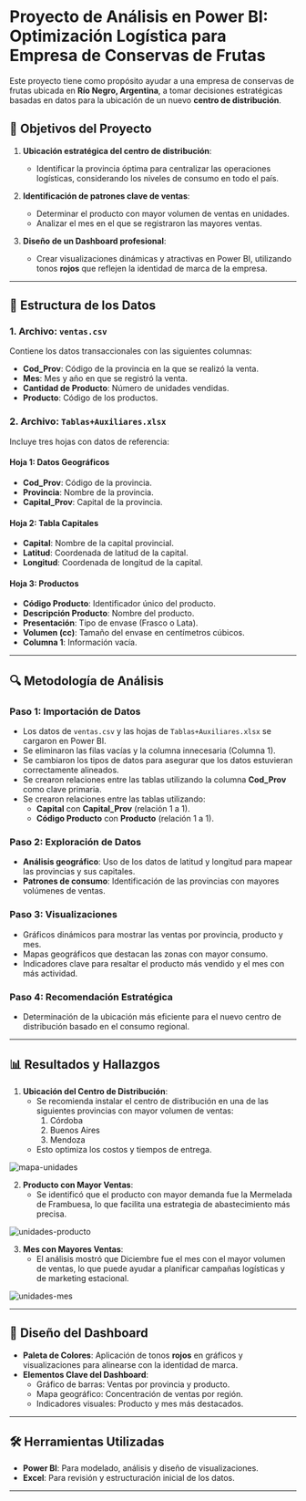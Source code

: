 # Proyecto de Análisis en Power BI: Optimización Logística para Empresa de Conservas de Frutas

Este proyecto tiene como propósito ayudar a una empresa de conservas de frutas ubicada en **Río Negro, Argentina**, a tomar decisiones estratégicas basadas en datos para la ubicación de un nuevo **centro de distribución**.

## 🎯 Objetivos del Proyecto

1. **Ubicación estratégica del centro de distribución**:
   - Identificar la provincia óptima para centralizar las operaciones logísticas, considerando los niveles de consumo en todo el país.

2. **Identificación de patrones clave de ventas**:
   - Determinar el producto con mayor volumen de ventas en unidades.
   - Analizar el mes en el que se registraron las mayores ventas.

3. **Diseño de un Dashboard profesional**:
   - Crear visualizaciones dinámicas y atractivas en Power BI, utilizando tonos **rojos** que reflejen la identidad de marca de la empresa.

---

## 📂 Estructura de los Datos

### **1. Archivo: `ventas.csv`**
Contiene los datos transaccionales con las siguientes columnas:
- **Cod_Prov**: Código de la provincia en la que se realizó la venta.
- **Mes**: Mes y año en que se registró la venta.
- **Cantidad de Producto**: Número de unidades vendidas.
- **Producto**: Código de los productos.

### **2. Archivo: `Tablas+Auxiliares.xlsx`**
Incluye tres hojas con datos de referencia:

#### **Hoja 1: Datos Geográficos**
- **Cod_Prov**: Código de la provincia.
- **Provincia**: Nombre de la provincia.
- **Capital_Prov**: Capital de la provincia.

#### **Hoja 2: Tabla Capitales**
- **Capital**: Nombre de la capital provincial.
- **Latitud**: Coordenada de latitud de la capital.
- **Longitud**: Coordenada de longitud de la capital.

#### **Hoja 3: Productos**
- **Código Producto**: Identificador único del producto.
- **Descripción Producto**: Nombre del producto.
- **Presentación**: Tipo de envase (Frasco o Lata).
- **Volumen (cc)**: Tamaño del envase en centímetros cúbicos.
- **Columna 1**: Información vacía.

---

## 🔍 Metodología de Análisis

### **Paso 1: Importación de Datos**
- Los datos de `ventas.csv` y las hojas de `Tablas+Auxiliares.xlsx` se cargaron en Power BI.
- Se eliminaron las filas vacías y la columna innecesaria (Columna 1).
- Se cambiaron los tipos de datos para asegurar que los datos estuvieran correctamente alineados.
- Se crearon relaciones entre las tablas utilizando la columna **Cod_Prov** como clave primaria.
- Se crearon relaciones entre las tablas utilizando:
  - **Capital** con **Capital_Prov** (relación 1 a 1).
  - **Código Producto** con **Producto** (relación 1 a 1).

### **Paso 2: Exploración de Datos**
- **Análisis geográfico**: Uso de los datos de latitud y longitud para mapear las provincias y sus capitales.
- **Patrones de consumo**: Identificación de las provincias con mayores volúmenes de ventas.

### **Paso 3: Visualizaciones**
- Gráficos dinámicos para mostrar las ventas por provincia, producto y mes.
- Mapas geográficos que destacan las zonas con mayor consumo.
- Indicadores clave para resaltar el producto más vendido y el mes con más actividad.

### **Paso 4: Recomendación Estratégica**
- Determinación de la ubicación más eficiente para el nuevo centro de distribución basado en el consumo regional.

---

## 📊 Resultados y Hallazgos

1. **Ubicación del Centro de Distribución**:
   - Se recomienda instalar el centro de distribución en una de las siguientes provincias con mayor volumen de ventas:
     1. Córdoba
     2. Buenos Aires
     3. Mendoza
   - Esto optimiza los costos y tiempos de entrega.

![mapa-unidades](imagenes/mapa-unidades.PNG)

2. **Producto con Mayor Ventas**:
   - Se identificó que el producto con mayor demanda fue la Mermelada de Frambuesa, lo que facilita una estrategia de abastecimiento más precisa.

![unidades-producto](imagenes/unidades-producto.PNG)

3. **Mes con Mayores Ventas**:
   - El análisis mostró que Diciembre fue el mes con el mayor volumen de ventas, lo que puede ayudar a planificar campañas logísticas y de marketing estacional.

![unidades-mes](imagenes/unidades-mes.PNG)

---

## 🎨 Diseño del Dashboard

- **Paleta de Colores**: Aplicación de tonos **rojos** en gráficos y visualizaciones para alinearse con la identidad de marca.
- **Elementos Clave del Dashboard**:
  - Gráfico de barras: Ventas por provincia y producto.
  - Mapa geográfico: Concentración de ventas por región.
  - Indicadores visuales: Producto y mes más destacados.

---

## 🛠️ Herramientas Utilizadas

- **Power BI**: Para modelado, análisis y diseño de visualizaciones.
- **Excel**: Para revisión y estructuración inicial de los datos.

---
